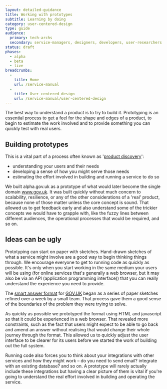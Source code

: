 ```yaml
---
layout: detailed-guidance
title: Working with prototypes
subtitle: Learning by doing
category: user-centered-design
type: guide
audience:
  primary: tech-archs
  secondary: service-managers, designers, developers, user-researchers
status: draft
phases:
  - alpha
  - beta
  - live
breadcrumbs:
  -
    title: Home
    url: /service-manual
  -
    title: User centered design
    url: /service-manual/user-centered-design
---
```


The best way to understand a product is to try to build it. Prototyping is an essential process to get a feel for the shape and edges of a product, to begin to estimate the work involved and to provide something you can quickly test with real users.

## Building prototypes

This is a vital part of a process often known as '[product discovery](/service-manual/phases/)': 

* understanding your users and their needs
* developing a sense of how you might serve those needs
* estimating the effort involved in building and running a service to do so

We built alpha.gov.uk as a prototype of what would later become the single domain www.gov.uk. It was built quickly without much concern to scalability, resilience, or any of the other considerations of a 'real' product, because none of those matter unless the core concept is sound. That allowed us to get feedback early and also understand some of the trickier concepts we would have to grapple with, like the fuzzy lines between different audiences, the operational processes that would be required, and so on.

## Ideas can be ugly

Prototyping can start on paper with sketches. Hand-drawn sketches of what a service might involve are a good way to begin thinking things through. We encourage everyone to get to running code as quickly as possible. It's only when you start working in the same medium your users will be using (for online services that's generally a web browser, but it may also be via an API (application programming interface)) that you can really understand the experience you need to provide.

The [smart answer format](https://www.gov.uk/maternity-benefits "example of a smart answer") for [GOV.UK](https://www.gov.uk) began as a series of paper sketches refined over a week by a small team. That process gave them a good sense of the boundaries of the problem they were trying to solve. 

As quickly as possible we prototyped the format using HTML and javascript so that it could be experienced in a web browser. That revealed more constraints, such as the fact that users might expect to be able to go back and amend an answer without realising that would change their whole journey through the format. This allowed us to quickly adjust the user interface to be clearer for its users before we started the work of building out the full system.

Running code also forces you to think about your integrations with other services and how they might work – do you need to send email? integrate with an existing database? and so on. A prototype will rarely actually include these integrations but having a clear picture of them is vital if you're going to understand the real effort involved in building and operating the service.
